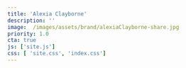 ```yaml
---
title: 'Alexia Clayborne'
description: ''
image:  /images/assets/brand/alexiaClayborne-share.jpg
priority: 1.0
cta: true
js: ['site.js']
css: [ 'site.css', 'index.css']
---
```

